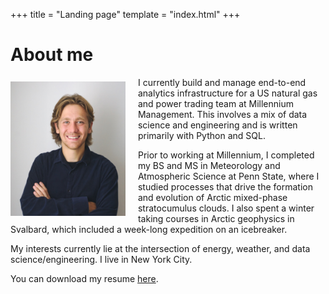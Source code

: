 +++
title = "Landing page"
template = "index.html"
+++

# About me

<img src="headshot.jpg" alt="headshot" width="36.5%" style="padding-right: 20px; padding-top: 7px; float: left;"/>

I currently build and manage end-to-end analytics infrastructure for a US natural gas and power trading team at Millennium Management. This involves a mix of data science and engineering and is written primarily with Python and SQL. 

Prior to working at Millennium, I completed my BS and MS in Meteorology and Atmospheric Science at Penn State, where I studied processes that drive the formation and evolution of Arctic mixed-phase stratocumulus clouds. I also spent a winter taking courses in Arctic geophysics in Svalbard, which included a week-long expedition on an icebreaker. 

My interests currently lie at the intersection of energy, weather, and data science/engineering. I live in New York City. 

You can download my resume [here](resume_LucienS.pdf).
